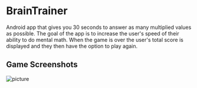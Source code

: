 # BrainTrainer

Android app that gives you 30 seconds to answer as many multiplied values as possible. The goal of the app is to increase the user's speed of their ability to do mental math. When the game is over the user's total score is displayed and they then have the option to play again. 

## Game Screenshots 

 ![picture](https://raw.githubusercontent.com/brainTrainer/app/src/main/res/drawable/mainPageApp.png)

